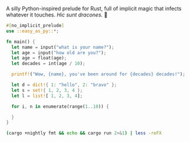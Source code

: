 A silly Python-inspired prelude for Rust, full of implicit magic that
infects whatever it touches. _Hic sunt dracones._ 🐉

```rust
#[no_implicit_prelude]
use ::easy_as_py::*;

fn main() {
  let name = input("what is your name?");
  let age = input("how old are you?");
  let age = float(age);
  let decades = int(age / 10);

  printf!("Wow, {name}, you've been around for {decades} decades!");

  let d = dict!{ 1: "hello", 2: "bravo" };
  let s = set!{ 1, 2, 3, 4 };
  let l = list![ 1, 2, 3, 4];

  for i, n in enumerate(range(1..10)) {

  }
}
```

```sh
(cargo +nightly fmt && echo && cargo run 2>&1) | less -reFX
```
